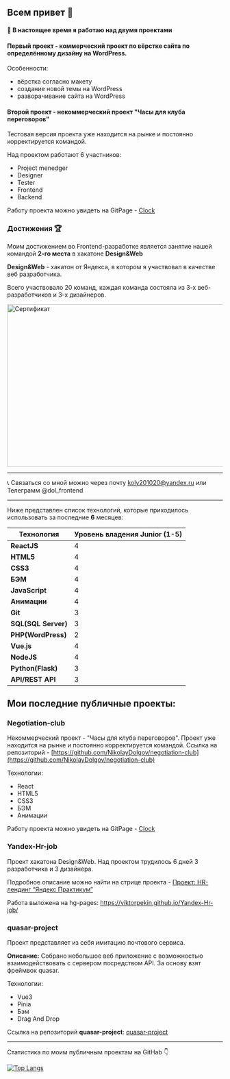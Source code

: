 ## Всем привет 👋

#### 🔭 В настоящее время я работаю над двумя проектами

#### Первый проект - коммерческий проект по вёрстке сайта по определённому дизайну на WordPress.

Особенности:

- вёрстка согласно макету
- создание новой темы на WordPress
- разворачивание сайта на WordPress


#### Второй проект - некоммерческий проект "Часы для клуба переговоров"

Тестовая версия проекта уже находится на рынке и постоянно корректируется командой.

Над проектом работают 6 участников:

* Project menedger
* Designer
* Tester
* Frontend
* Backend

Работу проекта можно увидеть на GitPage - [Clock](https://nikolaydolgov.github.io/negotiation-club/)

### Достижения &#127942;

Моим достижением во Frontend-разработке является занятие нашей командой __2-го места__ в хакатоне __Design&Web__

__Design&Web__ - хакатон от Яндекса, в котором я участвовал в качестве веб разработчика.

Всего участвовало 20 команд, каждая команда состояла из 3-х веб-разработчиков и 3-х дизайнеров.

<img alt="Сертификат" src="https://github.com/NikolayDolgov/NikolayDolgov/blob/main/Николай%20Долгов.png" width="545" height="379">

___
📞 Связаться со мной можно через почту koly201020@yandex.ru  или Teлеграмм @dol_frontend
___

Ниже представлен список технологий, которые приходилось использовать за последние __6__ месяцев:

| __Технология__      | __Уровень владения Junior (1-5)__ |
| -------------       | ------------- |
| __ReactJS__ 	      | 4  |
| __HTML5__  	      | 4  |
| __CSS3__            | 4  |
| __БЭМ__             | 4  |
| __JavaScript__      | 4  |
| __Анимации__        | 4  |
| __Git__             | 3  |
| __SQL(SQL Server)__ | 3  |
| __PHP(WordPress)__  | 2  |
| __Vue.js__          | 4  |
| __NodeJS__          | 4  |
| __Python(Flask)__   | 3  |
| __API/REST API__    | 3  |


## Мои последние публичные проекты:

### Negotiation-club

Некоммерческий проект - "Часы для клуба переговоров". Проект уже находится на рынке и постоянно корректируется командой.
Ссылка на репозиторий - [https://github.com/NikolayDolgov/negotiation-club](https://github.com/NikolayDolgov/negotiation-club)

Технологии: 
* React
* HTML5
* CSS3
* БЭМ
* Анимации

Работу проекта можно увидеть на GitPage - [Clock](https://nikolaydolgov.github.io/negotiation-club/)

### Yandex-Hr-job
Проект хакатона Design&Web. Над проектом трудилось 6 дней 3 разработчика и 3 дизайнера.

Подробное описание можно найти на стрице проектa - [Проект: HR-лендинг “Яндекс Практикум”](https://github.com/NikolayDolgov/Yandex-Hr-job)

Работа выложена на hg-pages: https://viktorpekin.github.io/Yandex-Hr-job/

### quasar-project
Проект представляет из себя имитацию почтового сервиса.

__Описание:__ Собрано небольшое веб приложение с возможностью взаимодействовать с сервером посредством API.
За основу взят фреймвок quasar.

Технологии: 
* Vue3
* Pinia
* Бэм
* Drag And Drop

Ссылка на репозиторий __quasar-project__: [quasar-project](https://github.com/NikolayDolgov/quasar-project)

___

Статистика по моим публичным проектам на GitHab 👇

[![Top Langs](https://github-readme-stats.vercel.app/api/top-langs/?username=NikolayDolgov)](https://github.com/anuraghazra/github-readme-stats)
